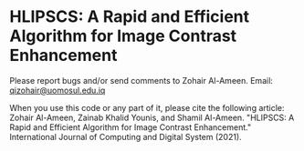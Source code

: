 # HLIPSCS: A Rapid and Efficient Algorithm for Image Contrast Enhancement

Please report bugs and/or send comments to Zohair Al-Ameen.
Email: qizohair@uomosul.edu.iq

When you use this code or any part of it, please cite the following article:  
Zohair Al-Ameen, Zainab Khalid Younis, and Shamil Al-Ameen. 
"HLIPSCS: A Rapid and Efficient Algorithm for Image Contrast Enhancement." 
International Journal of Computing and Digital System (2021).
